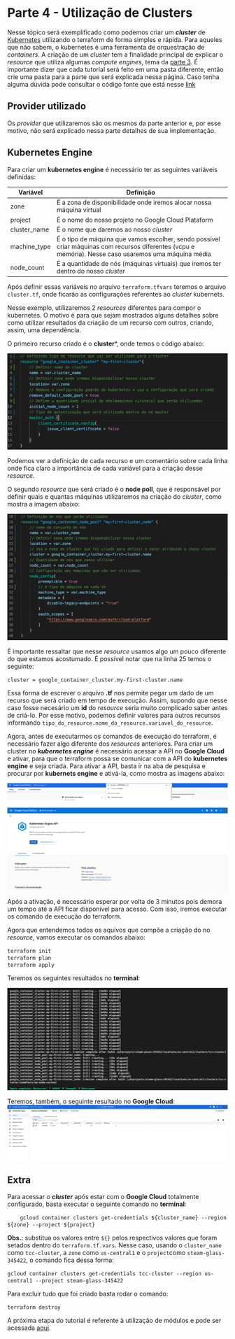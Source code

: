 # Parte 4 - Utilização de Clusters

Nesse tópico será exemplificado como podemos criar um __*cluster*__ de [Kubernetes](https://kubernetes.io/pt-br/docs/concepts/overview/what-is-kubernetes/) utilizando o terraform de forma simples e rápida. Para aqueles que não sabem, o kubernetes é uma ferramenta de orquestração de *containers*. A criação de um *cluster* tem a finalidade principal de explicar o *resource* que utiliza algumas *compute engines*, tema da [parte 3](../parte3/main.md).
É importante dizer que cada tutorial será feito em uma pasta diferente, então crie uma pasta para a parte que será explicada nessa página.
Caso tenha alguma dúvida pode consultar o código fonte que está nesse [link](https://github.com/DevOps-para-iniciantes/IaC/tree/master/parte4)

## Provider utilizado

Os *provider* que utilizaremos são os mesmos da parte anterior e, por esse motivo, não será explicado nessa parte detalhes de sua implementação.

## Kubernetes Engine

Para criar um **kubernetes engine** é necessário ter as seguintes variáveis definidas:

|  Variável |Definição   |
|---|---|
|zone   |   É a zona de disponibilidade onde iremos alocar nossa máquina virtual|
| project  | É o nome do nosso projeto no Google Cloud Plataform   |
| cluster_name  | É o nome que daremos ao nosso *cluster*  |
|machine_type| É o tipo de máquina que vamos escolher, sendo possível criar máquinas com recursos diferentes (vcpu e memória). Nesse caso usaremos uma máquina média|
|node_count| É a quantidade de nós (máquinas virtuais) que iremos ter dentro do nosso *cluster*|

Após definir essas variáveis no arquivo `terraform.tfvars` teremos o arquivo `cluster.tf`, onde ficarão as configurações referentes ao *cluster* kubernets.

Nesse exemplo, utilizaremos 2 *resources* diferentes para compor o kubernetes. O motivo é para que sejam mostrados alguns detalhes sobre como utilizar resultados da criação de um recurso com outros, criando, assim, uma dependência.

O primeiro recurso criado é o **cluster***, onde temos o código abaixo:

![resources cluster](images/resource-cluster.png)
  
Podemos ver a definição de cada recurso e um comentário sobre cada linha onde fica claro a importância de cada variável para a criação desse *resource*.

O segundo *resource* que será criado é o **node poll**, que é responsável por definir quais e quantas máquinas utilizaremos na criação do _cluster_, como mostra a imagem abaixo:


![resources nós](images/resource-node.png)

É importante ressaltar que nesse *resource* usamos algo um pouco diferente do que estamos acostumado. É possível notar que na linha 25 temos o seguinte:

```
cluster = google_container_cluster.my-first-cluster.name
```

Essa forma de escrever o arquivo **.tf** nos permite pegar um dado de um recurso que será criado em tempo de execução. Assim, supondo que nesse caso fosse necesário um **id** do *resource* seria muito complicado saber antes de criá-lo. Por esse motivo, podemos definir valores para outros recursos informando `tipo_do_resource.nome_do_resource.variavel_do_resource`.

Agora, antes de executarmos os comandos de execução do terraform, é necessário fazer algo diferente dos *resources* anteriores. Para criar um cluster no ***kubernetes engine*** é necessário acessar a API no **Google Cloud** e ativar, para que o terraform possa se comunicar com a API do **kubernetes engine** e seja criada. Para ativar a API, basta ir na aba de pesquisa e procurar por **kubernets engine** e ativá-la, como mostra as imagens abaixo:

![search k8s](images/search-k8s.png)

![activate k8s](images/active-api.png)

Após a ativação, é necessário esperar por volta de 3 minutos pois demora um tempo até a API ficar disponível para acesso. Com isso, iremos executar os comando de execução do terraform.

Agora que entendemos todos os aquivos que compõe a criação do no _resource_, vamos executar os comandos abaixo:

```
terraform init
terraform plan
terraform apply
```

Teremos os seguintes resultados no **terminal**:

![result terminal k8s](images/result-terminal.png)

Teremos, também, o seguinte resultado no **Google Cloud**:
![result gcloud k8s](images/result-gcloud.png)

## Extra

Para acessar o ***cluster*** após estar com o **Google Cloud** totalmente configurado, basta executar o seguinte comando no **terminal**:

```
    gcloud container clusters get-credentials ${cluster_name} --region ${zone} --project ${project}
```

**Obs.**: substitua os valores entre `${}` pelos respectivos valores que foram setados dentro do `terraform.tf.vars`. Nesse caso, usando o `cluster_name` como `tcc-cluster`, a `zone` como `us-central1` e o `project`como `steam-glass-345422`, o comando fica dessa forma:

```
gcloud container clusters get-credentials tcc-cluster --region us-central1 --project steam-glass-345422
```

Para excluir tudo que foi criado basta rodar o comando:

```
terraform destroy
```
A próxima etapa do tutorial é referente à utilização de módulos e pode ser acessada [aqui](../parte5/main.md).
